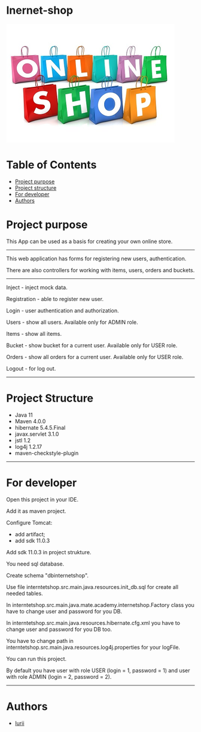 # Inernet-shop
![Internet-shop](/images/internetShop.jpg)

# Table of Contents
* [Project purpose](#purpose)
* [Project structure](#structure)
* [For developer](#developer-start)
* [Authors](#authors)

# <a name="purpose"></a>Project purpose
This App can be used as a basis for creating your own online store.
<hr>
This web application has forms for registering new users, authentication.

There are also controllers for working with items, users, orders and buckets.
<hr>
Inject - inject mock data.

Registration - able to register new user.

Login - user authentication and authorization.

Users - show all users. Available only for ADMIN role.

Items - show all items.

Bucket - show bucket for a current user. Available only for USER role.

Orders - show all orders for a current user. Available only for USER role.

Logout - for log out.
<hr>

# <a name="structure"></a>Project Structure
* Java 11
* Maven 4.0.0
* hibernate 5.4.5.Final
* javax.servlet 3.1.0
* jstl 1.2
* log4j 1.2.17
* maven-checkstyle-plugin
<hr>

# <a name="developer-start"></a>For developer

Open this project in your IDE.

Add it as maven project.

Configure Tomcat:
* add artifact;
* add sdk 11.0.3

Add sdk 11.0.3 in project strukture.

You need sql database.

Create schema "dbinternetshop".

Use file interntetshop.src.main.java.resources.init_db.sql for create all needed tables.

In interntetshop.src.main.java.mate.academy.internetshop.Factory class you have to change user and password for you DB.

In interntetshop.src.main.java.resources.hibernate.cfg.xml you have to change user and password for you DB too.

You have to change path in interntetshop.src.main.java.resources.log4j.properties for your logFile.

You can run this project.

By default you have user with role USER (login = 1, password = 1) and user with role ADMIN (login = 2, password = 2). 
<hr>

# <a name="authors"></a>Authors
* [Iurii](https://github.com/kenu21)
